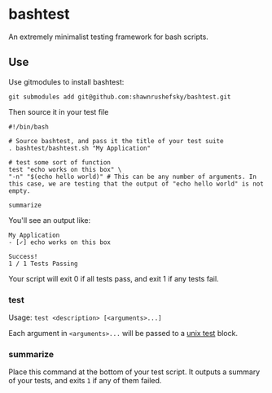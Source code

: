 # bashtest

An extremely minimalist testing framework for bash scripts.

## Use

Use gitmodules to install bashtest:

```shell
git submodules add git@github.com:shawnrushefsky/bashtest.git
```

Then source it in your test file

```shell
#!/bin/bash

# Source bashtest, and pass it the title of your test suite
. bashtest/bashtest.sh "My Application"

# test some sort of function
test "echo works on this box" \
"-n" "$(echo hello world)" # This can be any number of arguments. In this case, we are testing that the output of "echo hello world" is not empty.

summarize
```

You'll see an output like:

```
My Application
- [✓] echo works on this box

Success!
1 / 1 Tests Passing
```

Your script will exit 0 if all tests pass, and exit 1 if any tests fail.

### test

Usage: `test <description> [<arguments>...]`

Each argument in `<arguments>...` will be passed to a [unix test](https://en.wikipedia.org/wiki/Test_(Unix)) block.

### summarize

Place this command at the bottom of your test script. It outputs a summary of your tests, and exits `1` if any of them failed.
